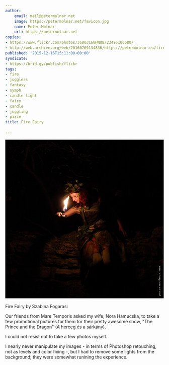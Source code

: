 ```yaml
---
author:
    email: mail@petermolnar.net
    image: https://petermolnar.net/favicon.jpg
    name: Peter Molnar
    url: https://petermolnar.net
copies:
- https://www.flickr.com/photos/36003160@N08/23495106580/
- http://web.archive.org/web/20160709134836/https://petermolnar.eu/fire-fairy/
published: '2015-12-16T15:11:00+00:00'
syndicate:
- https://brid.gy/publish/flickr
tags:
- fire
- jugglers
- fantasy
- nymph
- candle light
- fairy
- candle
- juggling
- pixie
title: Fire Fairy

---
```


![](fire-fairy.jpg)

Fire Fairy by Szabina Fogarasi

Our friends from Mare Temporis asked my wife, Nora Hamucska, to take a
few promotional pictures for them for their pretty awesome show, "The
Prince and the Dragon" (A herceg és a sárkány).

I could not resist not to take a few photos myself.

I nearly never manipulate my images - in terms of Photoshop retouching,
not as levels and color fixing -, but I had to remove some lights from
the background; they were somewhat runining the experience.